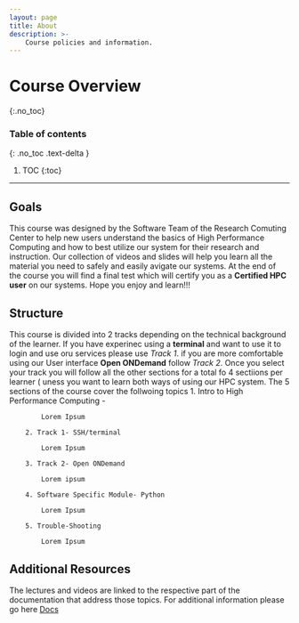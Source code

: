 ```yaml
---
layout: page
title: About
description: >-
    Course policies and information.
---
```


# Course Overview
{:.no_toc}

### Table of contents
{: .no_toc .text-delta }

1. TOC
{:toc}

---

## Goals

This course was designed by the Software Team of the Research Comuting Center to help new users understand the basics of High Performance Computing and how to best utilize our system for their research and instruction. Our collection of videos and slides will help you learn all the material you need to safely and easily avigate our systems. At the end of the course you will find a final test which will certify you as a __Certified HPC user__ on our systems. Hope you enjoy and learn!!!
 

## Structure
    
This course is divided into 2 tracks depending on the technical background of the learner. If you have experinec using a __terminal__ and want to use it to login and use oru services please use *Track 1*. if you are more comfortable using our User interface __Open ONDemand__ follow *Track 2*. Once you select your track you will follow all the other sections for a total fo 4 sectiions per learner ( uness you want to learn both ways of using our HPC system. 
    The 5 sections of the course cover the follwoing topics
        1. Intro to High Performance Computing -
        
            Lorem Ipsum
            
        2. Track 1- SSH/terminal
        
            Lorem Ipsum
        
        3. Track 2- Open ONDemand
        
            Lorem ipsum
            
        4. Software Specific Module- Python
        
            Lorem Ipsum
            
        5. Trouble-Shooting
        
            Lorem Ipsum
     

## Additional Resources

The lectures and videos are linked to the respective part of the documentation that address those topics. For additional information please go here <a href="https://docs.rcc.fsu.edu/">Docs</a>
